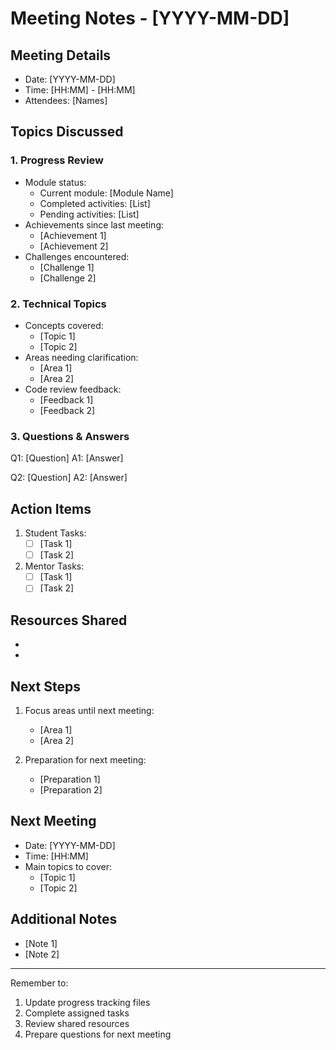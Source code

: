 # Meeting Notes - [YYYY-MM-DD]

## Meeting Details
- Date: [YYYY-MM-DD]
- Time: [HH:MM] - [HH:MM]
- Attendees: [Names]

## Topics Discussed

### 1. Progress Review
- Module status:
  * Current module: [Module Name]
  * Completed activities: [List]
  * Pending activities: [List]
- Achievements since last meeting:
  * [Achievement 1]
  * [Achievement 2]
- Challenges encountered:
  * [Challenge 1]
  * [Challenge 2]

### 2. Technical Topics
- Concepts covered:
  * [Topic 1]
  * [Topic 2]
- Areas needing clarification:
  * [Area 1]
  * [Area 2]
- Code review feedback:
  * [Feedback 1]
  * [Feedback 2]

### 3. Questions & Answers
Q1: [Question]
A1: [Answer]

Q2: [Question]
A2: [Answer]

## Action Items
1. Student Tasks:
   - [ ] [Task 1]
   - [ ] [Task 2]

2. Mentor Tasks:
   - [ ] [Task 1]
   - [ ] [Task 2]

## Resources Shared
- [Resource 1]: [Link/Description]
- [Resource 2]: [Link/Description]

## Next Steps
1. Focus areas until next meeting:
   - [Area 1]
   - [Area 2]

2. Preparation for next meeting:
   - [Preparation 1]
   - [Preparation 2]

## Next Meeting
- Date: [YYYY-MM-DD]
- Time: [HH:MM]
- Main topics to cover:
  * [Topic 1]
  * [Topic 2]

## Additional Notes
- [Note 1]
- [Note 2]

---
Remember to:
1. Update progress tracking files
2. Complete assigned tasks
3. Review shared resources
4. Prepare questions for next meeting
